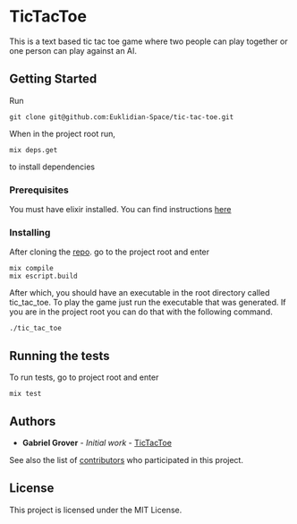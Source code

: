# TicTacToe

This is a text based tic tac toe game where two people can play together or one person can play against an AI.

## Getting Started

Run

```
git clone git@github.com:Euklidian-Space/tic-tac-toe.git
```

When in the project root run,

```
mix deps.get
```

to install dependencies

### Prerequisites

You must have elixir installed.  You can find instructions [here](https://elixir-lang.org/install.html)

### Installing

After cloning the [repo](https://github.com/Euklidian-Space/tic-tac-toe). go to the project root and enter

```
mix compile
mix escript.build
```

After which, you should have an executable in the root directory called tic_tac_toe.  To play the game just run the executable that was generated. If you are in the project root you can do that with the following command.

```
./tic_tac_toe
```

## Running the tests

To run tests, go to project root and enter

```
mix test
```

## Authors

* **Gabriel Grover** - *Initial work* - [TicTacToe](https://github.com/https://github.com/Euklidian-Space)

See also the list of [contributors](https://github.com/Euklidian-Space/tic-tac-toe/graphs/contributors) who participated in this project.

## License

This project is licensed under the MIT License.
